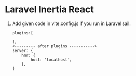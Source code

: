 # Laravel Inertia React
1. Add given code in vite.config.js if you run in Laravel sail.
    ```
    plugins:[

    ],
    <--------- after plugins ----------->
    server: {
        hmr: {
            host: 'localhost',
        },
    }
    ```
